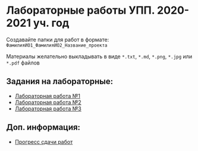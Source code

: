 # Лабораторные работы УПП. 2020-2021 уч. год

Создавайте папки для работ в формате: `ФамилияИО1_ФамилияИО2_Название_проекта`

Материалы желательно выкладывать в виде `*.txt`, `*.md`, `*.png`, `*.jpg` или `*.pdf` файлов

Задания на лабораторные:
-----------------------
- [Лабораторная работа №1](lab1.md)
- [Лабораторная работа №2](lab2.md)
- [Лабораторная работа №3](lab3.md)

Доп. информация:
--------
- [Прогресс сдачи работ](progress.md)
